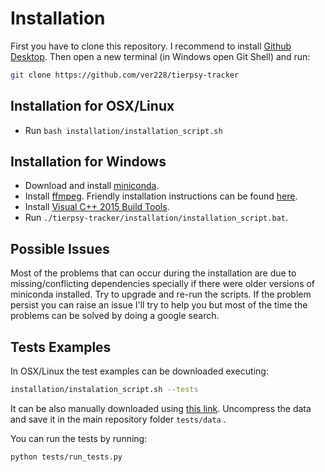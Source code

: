 # Installation

First you have to clone this repository. I recommend to install [Github Desktop](https://desktop.github.com/). Then open a new terminal (in Windows open Git Shell) and run: 

```bash
git clone https://github.com/ver228/tierpsy-tracker
```
## Installation for OSX/Linux
- Run `bash installation/installation_script.sh`

## Installation for Windows

- Download and install [miniconda](https://conda.io/miniconda.html).
- Install [ffmpeg](https://ffmpeg.org/download.html). Friendly installation instructions can be found [here](http://adaptivesamples.com/how-to-install-ffmpeg-on-windows/).
- Install [Visual C++ 2015 Build Tools](http://landinghub.visualstudio.com/visual-cpp-build-tools).
- Run `./tierpsy-tracker/installation/installation_script.bat`.

## Possible Issues
Most of the problems that can occur during the installation are due to missing/conflicting dependencies specially if there were older versions of miniconda installed. Try to upgrade and re-run the scripts. If the problem persist you can raise an issue I'll try to help you but most of the time the problems can be solved by doing a google search.

## Tests Examples
In OSX/Linux the test examples can be downloaded executing: 

```bash
installation/instalation_script.sh --tests
```

It can be also manually downloaded using [this link](https://imperiallondon-my.sharepoint.com/personal/ajaver_ic_ac_uk/_layouts/15/guestaccess.aspx?guestaccesstoken=ldZ18fLY%2bzlu7XuO9mbKVdyiKoH4naiesqiLXWU4vGQ%3d&docid=0cec4e52f4ccf4d5b8bb3a737020fc12f&rev=1). Uncompress the data and save it in the main repository folder `tests/data` .

You can run the tests by running: 

```bash
python tests/run_tests.py
```